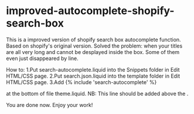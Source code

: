 # improved-autocomplete-shopify-search-box
This is a improved version of shopify search box autocomplete function.
Based on shopify's original version.
Solved the problem: when your titles are all very long and cannot be desplayed inside the box.
Some of them even just disappeared by line.

How to:
1.Put search-autocomplete.liquid into the Snippets folder in Edit HTML/CSS page.
2.Put search.json.liquid into the template folder in Edit HTML/CSS page.
3.Add 
{% include 'search-autocomplete' %}

at the bottom of file theme.liquid.
NB: This line should be added above the </body>.

You are done now. Enjoy your work!